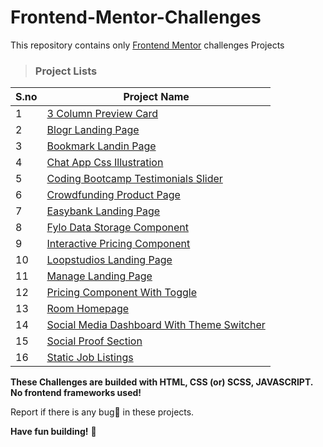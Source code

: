 # Frontend-Mentor-Challenges

This repository contains only [Frontend Mentor](https://www.frontendmentor.io/challenges) challenges Projects

> ### Project Lists

| S.no | Project Name                                           |
| ---- | ------------------------------------------------------ |
| 1    | [3 Column Preview Card](./3%20Column%20Preview%20Card) |
| 2    | [Blogr Landing Page](./)                               |
| 3    | [Bookmark Landin Page](./)                             |
| 4    | [Chat App Css Illustration](./)                        |
| 5    | [Coding Bootcamp Testimonials Slider](./)              |
| 6    | [Crowdfunding Product Page](./)                        |
| 7    | [Easybank Landing Page](./)                            |
| 8    | [Fylo Data Storage Component](./)                      |
| 9    | [Interactive Pricing Component](./)                    |
| 10   | [Loopstudios Landing Page](./)                         |
| 11   | [Manage Landing Page](./)                              |
| 12   | [Pricing Component With Toggle](./)                    |
| 13   | [Room Homepage](./)                                    |
| 14   | [Social Media Dashboard With Theme Switcher](./)       |
| 15   | [Social Proof Section](./)                             |
| 16   | [Static Job Listings](./)                              |

**These Challenges are builded with HTML, CSS (or) SCSS, JAVASCRIPT. No frontend frameworks used!**

Report if there is any bug🐛 in these projects.

**Have fun building!** 🚀
